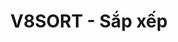 ---
layout: post
title:  "V8SORT - Sắp xếp"
categories: [dijkstra, string]
code: V8SORT
src: V8SORT.cpp
---